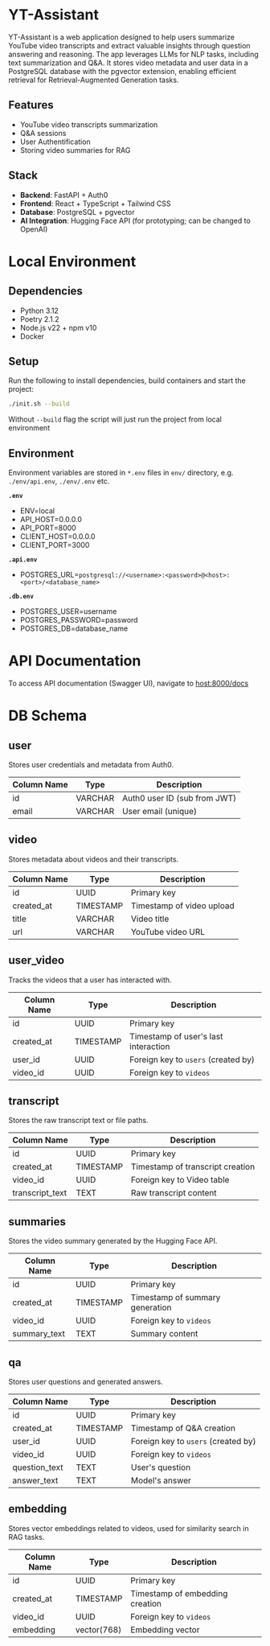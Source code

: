 # YT-Assistant

YT-Assistant is a web application designed to help users summarize YouTube video transcripts and extract valuable insights through question answering and reasoning. The app leverages LLMs for NLP tasks, including text summarization and Q&A. It stores video metadata and user data in a PostgreSQL database with the pgvector extension, enabling efficient retrieval for Retrieval-Augmented Generation tasks.

## Features

- YouTube video transcripts summarization
- Q&A sessions
- User Authentification
- Storing video summaries for RAG

## Stack

- **Backend**: FastAPI + Auth0
- **Frontend**: React + TypeScript + Tailwind CSS
- **Database**: PostgreSQL + pgvector
- **AI Integration**: Hugging Face API (for prototyping; can be changed to OpenAI)

# Local Environment

## Dependencies

- Python 3.12
- Poetry 2.1.2
- Node.js v22 + npm v10
- Docker

## Setup

Run the following to install dependencies, build containers and start the project:

```bash
./init.sh --build
```

Without `--build` flag the script will just run the project from local environment

## Environment

Environment variables are stored in `*.env` files in `env/` directory, e.g. `./env/api.env`, `./env/.env` etc.

**`.env`**

- ENV=local
- API_HOST=0.0.0.0
- API_PORT=8000
- CLIENT_HOST=0.0.0.0
- CLIENT_PORT=3000

**`.api.env`**

- POSTGRES_URL=`postgresql://<username>:<password>@<host>:<port>/<database_name>`

**`.db.env`**

- POSTGRES_USER=username
- POSTGRES_PASSWORD=password
- POSTGRES_DB=database_name

# API Documentation

To access API documentation (Swagger UI), navigate to [host:8000/docs](http://<host>:8000/docs)

# DB Schema

## user

Stores user credentials and metadata from Auth0.

| Column Name | Type    | Description                  |
| ----------- | ------- | ---------------------------- |
| id          | VARCHAR | Auth0 user ID (sub from JWT) |
| email       | VARCHAR | User email (unique)          |


## video

Stores metadata about videos and their transcripts.

| Column Name | Type      | Description               |
| ----------- | --------- | ------------------------- |
| id          | UUID      | Primary key               |
| created_at  | TIMESTAMP | Timestamp of video upload |
| title       | VARCHAR   | Video title               |
| url         | VARCHAR   | YouTube video URL         |

## user_video

Tracks the videos that a user has interacted with.

| Column Name | Type      | Description                          |
| ----------- | --------- | ------------------------------------ |
| id          | UUID      | Primary key                          |
| created_at  | TIMESTAMP | Timestamp of user's last interaction |
| user_id     | UUID      | Foreign key to `users` (created by)  |
| video_id    | UUID      | Foreign key to `videos`              |

## transcript

Stores the raw transcript text or file paths.

| Column Name     | Type      | Description                      |
| --------------- | --------- | -------------------------------- |
| id              | UUID      | Primary key                      |
| created_at      | TIMESTAMP | Timestamp of transcript creation |
| video_id        | UUID      | Foreign key to Video table       |
| transcript_text | TEXT      | Raw transcript content           |

## summaries

Stores the video summary generated by the Hugging Face API.

| Column Name  | Type      | Description                     |
| ------------ | --------- | ------------------------------- |
| id           | UUID      | Primary key                     |
| created_at   | TIMESTAMP | Timestamp of summary generation |
| video_id     | UUID      | Foreign key to `videos`         |
| summary_text | TEXT      | Summary content                 |

## qa

Stores user questions and generated answers.

| Column Name   | Type      | Description                         |
| ------------- | --------- | ----------------------------------- |
| id            | UUID      | Primary key                         |
| created_at    | TIMESTAMP | Timestamp of Q&A creation           |
| user_id       | UUID      | Foreign key to `users` (created by) |
| video_id      | UUID      | Foreign key to `videos`             |
| question_text | TEXT      | User's question                     |
| answer_text   | TEXT      | Model's answer                      |

## embedding

Stores vector embeddings related to videos, used for similarity search in RAG tasks.

| Column Name | Type        | Description                     |
| ----------- | ----------- | ------------------------------- |
| id          | UUID        | Primary key                     |
| created_at  | TIMESTAMP   | Timestamp of embedding creation |
| video_id    | UUID        | Foreign key to `videos`         |
| embedding   | vector(768) | Embedding vector                |
